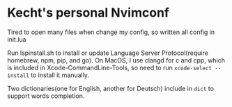 # Kecht's personal Nvimconf

Tired to open many files when change my config, so written all config in init.lua

Run lspinstall.sh to install or update Language Server Protocol(require homebrew, npm, pip, and go). On MacOS, I use clangd for c and cpp, which is included in Xcode-CommandLine-Tools, so need to run `xcode-select --install` to install it manually.

Two dictionaries(one for English, another for Deutsch) include in `dict` to support words completion.
